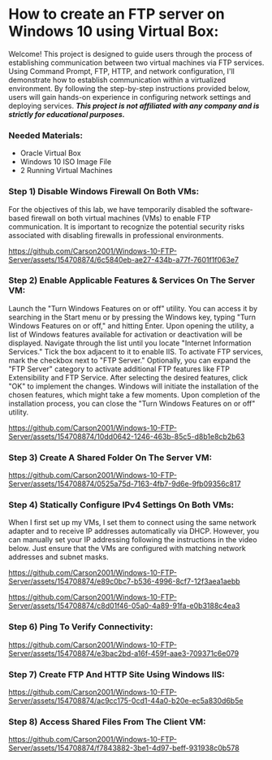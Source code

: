 # How to create an FTP server on Windows 10 using Virtual Box:
Welcome! This project is designed to guide users through the process of establishing communication between two virtual machines via FTP services. Using Command Prompt, FTP, HTTP, and network configuration, I'll demonstrate how to establish communication within a virtualized environment. By following the step-by-step instructions provided below, users will gain hands-on experience in configuring network settings and deploying services. ***This project is not affiliated with any company and is strictly for educational purposes.***

### Needed Materials:
* Oracle Virtual Box
* Windows 10 ISO Image File
* 2 Running Virtual Machines

### Step 1) Disable Windows Firewall On Both VMs:
For the objectives of this lab, we have temporarily disabled the software-based firewall on both virtual machines (VMs) to enable FTP communication. It is important to recognize the potential security risks associated with disabling firewalls in professional environments.

https://github.com/Carson2001/Windows-10-FTP-Server/assets/154708874/6c5840eb-ae27-434b-a77f-7601f1f063e7

### Step 2) Enable Applicable Features & Services On The Server VM:
Launch the "Turn Windows Features on or off" utility. You can access it by searching in the Start menu or by pressing the Windows key, typing "Turn Windows Features on or off," and hitting Enter. Upon opening the utility, a list of Windows features available for activation or deactivation will be displayed. Navigate through the list until you locate "Internet Information Services." Tick the box adjacent to it to enable IIS. To activate FTP services, mark the checkbox next to "FTP Server." Optionally, you can expand the "FTP Server" category to activate additional FTP features like FTP Extensibility and FTP Service. After selecting the desired features, click "OK" to implement the changes. Windows will initiate the installation of the chosen features, which might take a few moments. Upon completion of the installation process, you can close the "Turn Windows Features on or off" utility.

https://github.com/Carson2001/Windows-10-FTP-Server/assets/154708874/10dd0642-1246-463b-85c5-d8b1e8cb2b63

### Step 3) Create A Shared Folder On The Server VM:

https://github.com/Carson2001/Windows-10-FTP-Server/assets/154708874/0525a75d-7163-4fb7-9d6e-9fb09356c817

### Step 4) Statically Configure IPv4 Settings On Both VMs:
When I first set up my VMs, I set them to connect using the same network adapter and to receive IP addresses automatically via DHCP. However, you can manually set your IP addressing following the instructions in the video below. Just ensure that the VMs are configured with matching network addresses and subnet masks.

https://github.com/Carson2001/Windows-10-FTP-Server/assets/154708874/e89c0bc7-b536-4996-8cf7-12f3aea1aebb

https://github.com/Carson2001/Windows-10-FTP-Server/assets/154708874/c8d01f46-05a0-4a89-91fa-e0b3188c4ea3

### Step 6) Ping To Verify Connectivity:

https://github.com/Carson2001/Windows-10-FTP-Server/assets/154708874/e3bac2bd-a16f-459f-aae3-709371c6e079

### Step 7) Create FTP And HTTP Site Using Windows IIS: 

https://github.com/Carson2001/Windows-10-FTP-Server/assets/154708874/ac9cc175-0cd1-44a0-b20e-ec5a830d6b5e

### Step 8) Access Shared Files From The Client VM:

https://github.com/Carson2001/Windows-10-FTP-Server/assets/154708874/f7843882-3be1-4d97-beff-931938c0b578










